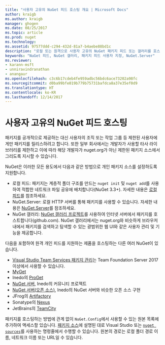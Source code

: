 ```yaml
---
title: "사용자 고유의 NuGet 피드 호스팅 개요 | Microsoft Docs"
author: kraigb
ms.author: kraigb
manager: ghogen
ms.date: 08/25/2017
ms.topic: article
ms.prod: nuget
ms.technology: 
ms.assetid: 97577ddd-c294-432d-81a7-b4aebe88bd1c
description: "로컬 또는 원격으로 사용자 고유의 NuGet 패키지 피드 또는 갤러리를 호스팅하기 위한 개요입니다."
keywords: "NuGet 피드, NuGet 갤러리, 패키지 피드 사용자 지정, NuGet.Server"
ms.reviewer:
- karann-msft
- unniravindranathan
- anangaur
ms.openlocfilehash: c3c6b17cdeb4fe959adbc56bdc6ace73202a98fc
ms.sourcegitcommit: d0ba99bfe019b779b75731bafdca8a37e35ef0d9
ms.translationtype: HT
ms.contentlocale: ko-KR
ms.lasthandoff: 12/14/2017
---
```

# <a name="hosting-your-own-nuget-feeds"></a>사용자 고유의 NuGet 피드 호스팅

패키지를 공개적으로 제공하는 대신 사용자의 조직 또는 작업 그룹 등 제한된 사용자에게만 패키지를 릴리스하려고 합니다. 또한 일부 회사에서는 개발자가 사용할 타사 라이브러리를 제한하고 이에 따라 해당 개발자가 nuget.org가 아닌 제한된 패키지 소스에서 그리도록 지시할 수 있습니다.

NuGet은 이러한 모든 용도에서 다음과 같은 방법으로 개인 패키지 소스를 설정하도록 지원합니다.

- 로컬 피드: 패키지는 계층적 폴더 구조를 만드는 `nuget init` 및 `nuget add`를 사용하여 적합한 네트워크 파일 공유에 배치합니다(NuGet 3.3+). 자세한 내용은 [로컬 피드](../hosting-packages/local-feeds.md)를 참조하세요.
- NuGet.Server: 로컬 HTTP 서버를 통해 패키지를 사용할 수 있습니다. 자세한 내용은 [NuGet.Server](../hosting-packages/NuGet-Server.md)를 참조하세요.
- NuGet 갤러리: [NuGet 갤러리 프로젝트](https://github.com/NuGet/NuGetGallery#build-and-run-the-gallery-in-arbitrary-number-easy-steps)를 사용하여 인터넷 서버에서 패키지를 호스트합니다(github.com). NuGet 갤러리에서는 nuget.org와 비슷하게 브라우저 내에서 패키지를 검색하고 탐색할 수 있는 광범위한 웹 UI와 같은 사용자 관리 및 기능을 제공합니다.

다음을 포함하여 원격 개인 피드를 지원하는 제품을 호스팅하는 다른 여러 NuGet이 있습니다.

- [Visual Studio Team Services 패키지 관리](https://www.visualstudio.com/docs/package/nuget/publish)는 Team Foundation Server 2017 이상에서 사용할 수 있습니다.
- [MyGet](http://myget.org)
- Inedo의 [ProGet](http://inedo.com/proget)
- [NuGet 서버](http://nugetserver.net/), Inedo의 커뮤니티 프로젝트
- [NuGet 서버(오픈 소스)](http://nuget-server.net), Inedo의 NuGet 서버와 비슷한 오픈 소스 구현
- JFrog의 [Artifactory](https://www.jfrog.com/artifactory/)
- Sonatype의 [Nexus](http://www.sonatype.org/nexus/)
- JetBrains의 [TeamCity](https://www.jetbrains.com/teamcity/)

패키지를 호스팅하는 방법에 관계 없이 `NuGet.Config`에서 사용할 수 있는 원본 목록에 추가하여 액세스할 있습니다. [패키지 소스](../tools/package-manager-ui.md#package-sources)에 설명된 대로 Visual Studio 또는 [`nuget sources`](../tools/cli-ref-sources.md)를 사용하는 명령줄에서 수행할 수 있습니다. 원본의 경로는 로컬 폴더 경로 이름, 네트워크 이름 또는 URL일 수 있습니다.
